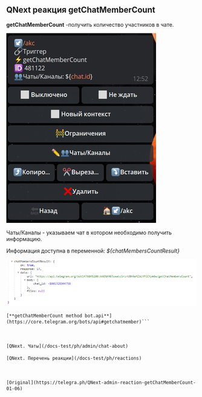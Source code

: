 ## QNext реакция getChatMemberCount

**getChatMemberCount** -получить количество участников в чате.

![](./1.png)

Чаты/Каналы - указываем чат в котором необходимо получить информацию.

Информация доступна в переменной: 
_${chatMembersCountResult}_

![](./2.png)




```
[**getChatMemberCount method bot.api**](https://core.telegram.org/bots/api#getchatmember)```



[QNext. Чаты](/docs-test/ph/admin/chat-about)

[QNext. Перечень реакции](/docs-test/ph/reactions)


  
[Original](https://telegra.ph/QNext-admin-reaction-getChatMemberCount-01-06)